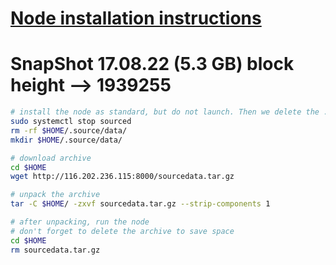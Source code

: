 [Node installation instructions](https://github.com/obajay/nodes-Guides/tree/main/Source)
=
# SnapShot 17.08.22 (5.3 GB) block height --> 1939255
```bash
# install the node as standard, but do not launch. Then we delete the .data directory and create an empty directory
sudo systemctl stop sourced
rm -rf $HOME/.source/data/
mkdir $HOME/.source/data/

# download archive
cd $HOME
wget http://116.202.236.115:8000/sourcedata.tar.gz

# unpack the archive
tar -C $HOME/ -zxvf sourcedata.tar.gz --strip-components 1

# after unpacking, run the node
# don't forget to delete the archive to save space
cd $HOME
rm sourcedata.tar.gz
```
